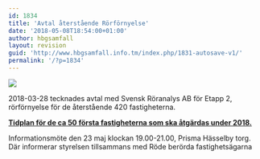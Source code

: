 ```yaml
---
id: 1834
title: 'Avtal återstående Rörförnyelse'
date: '2018-05-08T18:54:00+01:00'
author: hbgsamfall
layout: revision
guid: 'http://www.hbgsamfall.info.tm/index.php/1831-autosave-v1/'
permalink: '/?p=1834'
---
```


**[![](http://www.hbgsamfall.win/wp-content/uploads/2014/03/wizard-id-plumber-510x167.jpg)](http://www.hbgsamfall.win/wp-content/uploads/2014/03/wizard-id-plumber-510x167.jpg)**

2018-03-28 tecknades avtal med Svensk Röranalys AB för Etapp 2, rörförnyelse för de återstående 420 fastigheterna.

**[Tidplan för de ca 50 första fastigheterna som ska åtgärdas under 2018.](http://www.hbgsamfall.win/wp-content/uploads/2018/05/Tidplan-Rörförnyelse-2018.png)**

Informationsmöte den 23 maj klockan 19.00-21.00, Prisma Hässelby torg. Där informerar styrelsen tillsammans med Röde berörda fastighetsägarna